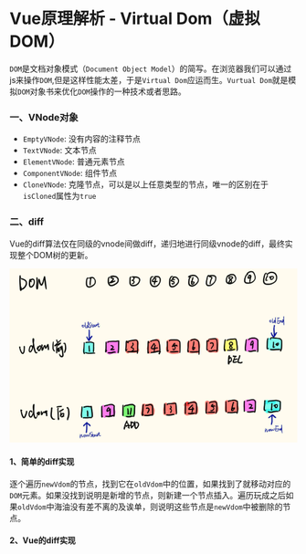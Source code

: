 # Vue原理解析 - Virtual Dom（虚拟DOM）

`DOM`是文档对象模式（`Document Object Model`）的简写。在浏览器我们可以通过js来操作`DOM`,但是这样性能太差，于是`Virtual Dom`应运而生。`Vurtual Dom`就是模拟`DOM`对象书来优化`DOM`操作的一种技术或者思路。

### 一、VNode对象

* `EmptyVNode`: 没有内容的注释节点
* `TextVNode`: 文本节点
* `ElementVNode`: 普通元素节点
* `ComponentVNode`: 组件节点
* `CloneVNode`: 克隆节点，可以是以上任意类型的节点，唯一的区别在于`isCloned`属性为`true`

### 二、diff

Vue的diff算法仅在同级的vnode间做diff，递归地进行同级vnode的diff，最终实现整个DOM树的更新。

![Image text](images/virtualdom.png)

#### 1、简单的diff实现

逐个遍历`newVdom`的节点，找到它在`oldVdom`中的位置，如果找到了就移动对应的`DOM`元素。如果没找到说明是新增的节点，则新建一个节点插入。遍历玩成之后如果`oldVdom`中海油没有差不离的及诶单，则说明这些节点是`newVdom`中被删除的节点。

#### 2、Vue的diff实现

